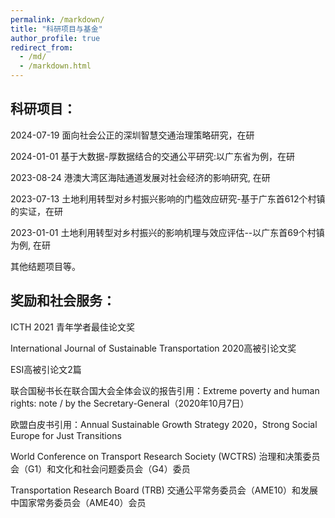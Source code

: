 ```yaml
---
permalink: /markdown/
title: "科研项目与基金"
author_profile: true
redirect_from: 
  - /md/
  - /markdown.html
---
```




## 科研项目：


2024-07-19  面向社会公正的深圳智慧交通治理策略研究，在研

2024-01-01  基于大数据-厚数据结合的交通公平研究:以广东省为例，在研
 
2023-08-24  港澳大湾区海陆通道发展对社会经济的影响研究, 在研

2023-07-13  土地利用转型对乡村振兴影响的门槛效应研究-基于广东首612个村镇的实证，在研

2023-01-01  土地利用转型对乡村振兴的影响机理与效应评估--以广东首69个村镇为例, 在研

其他结题项目等。



## 奖励和社会服务：

ICTH 2021 青年学者最佳论文奖

International Journal of Sustainable Transportation 2020高被引论文奖

ESI高被引论文2篇

联合国秘书长在联合国大会全体会议的报告引用：Extreme poverty and human rights: note / by the Secretary-General（2020年10月7日）

欧盟白皮书引用：Annual Sustainable Growth Strategy 2020，Strong Social Europe for Just Transitions

World Conference on Transport Research Society (WCTRS) 治理和决策委员会（G1）和文化和社会问题委员会（G4）委员

Transportation Research Board (TRB) 交通公平常务委员会（AME10）和发展中国家常务委员会（AME40）会员
